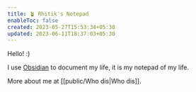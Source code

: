 ```yaml
---
title: 🪴 Rhitik's Notepad
enableToc: false
created: 2023-05-27T15:53:34+05:30
updated: 2023-06-11T18:37:03+05:30
---
```


Hello! :)

I use [Obsidian](https://obsidian.md/) to document my life, it is my notepad of my life.

More about me at [[public/Who dis|Who dis]].